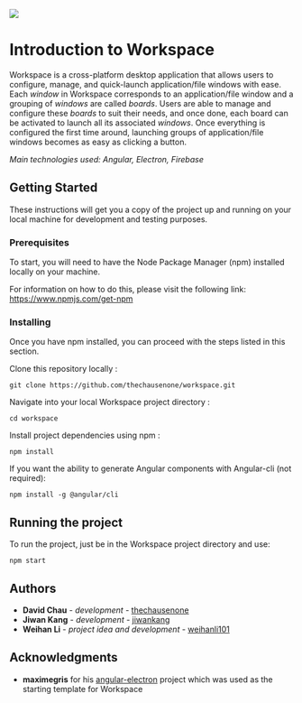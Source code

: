 [![](https://github.com/thechausenone/workspace/wiki/images/logo-with-text.png)](https://github.com/thechausenone/workspace/wiki)

# Introduction to Workspace

Workspace is a cross-platform desktop application that allows users to configure, manage, and quick-launch application/file windows with ease. Each _window_ in Workspace corresponds to an application/file window and a grouping of _windows_ are called _boards_. Users are able to manage and configure these _boards_ to suit their needs, and once done, each board can be activated to launch all its associated _windows_. Once everything is configured the first time around, launching groups of application/file windows becomes as easy as clicking a button.

_Main technologies used: Angular, Electron, Firebase_

## Getting Started

These instructions will get you a copy of the project up and running on your local machine for development and testing purposes.

### Prerequisites

To start, you will need to have the Node Package Manager (npm) installed locally on your machine. 

For information on how to do this, please visit the following link: https://www.npmjs.com/get-npm 

### Installing

Once you have npm installed, you can proceed with the steps listed in this section.

Clone this repository locally :

```
git clone https://github.com/thechausenone/workspace.git
```

Navigate into your local Workspace project directory :

```
cd workspace
```

Install project dependencies using npm :

```
npm install
```

If you want the ability to generate Angular components with Angular-cli (not required):

```
npm install -g @angular/cli
```

## Running the project

To run the project, just be in the Workspace project directory and use:  

```
npm start
```

## Authors

* **David Chau** - *development* - [thechausenone](https://github.com/thechausenone)
* **Jiwan Kang** - *development* - [jiwankang](https://github.com/jiwankang)
* **Weihan Li** - *project idea and development* - [weihanli101](https://github.com/weihanli101)

## Acknowledgments

* **maximegris** for his [angular-electron](https://github.com/maximegris/angular-electron) project which was used as the starting template for Workspace

